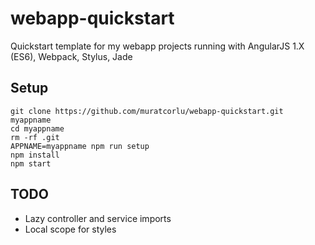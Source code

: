 # webapp-quickstart

Quickstart template for my webapp projects running with AngularJS 1.X (ES6), Webpack, Stylus, Jade

## Setup

```
git clone https://github.com/muratcorlu/webapp-quickstart.git myappname
cd myappname
rm -rf .git
APPNAME=myappname npm run setup
npm install
npm start
```

## TODO

* Lazy controller and service imports
* Local scope for styles
